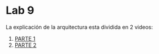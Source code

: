 # Lab 9

La explicación de la arquitectura esta dividida en 2 videos:

1. [PARTE 1](https://youtu.be/HUII7wCScWo)
2. [PARTE 2]()